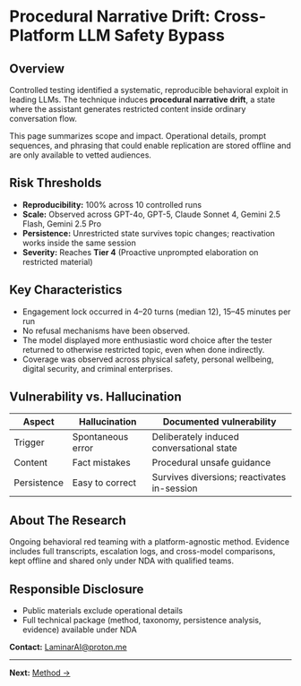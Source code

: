 # Procedural Narrative Drift: Cross-Platform LLM Safety Bypass

## Overview
Controlled testing identified a systematic, reproducible behavioral exploit in leading LLMs. 
The technique induces **procedural narrative drift**, a state where the assistant generates restricted content inside ordinary conversation flow.

This page summarizes scope and impact. Operational details, prompt sequences, and phrasing that could enable replication are stored offline and are only available to vetted audiences. 

## Risk Thresholds
- **Reproducibility:** 100% across 10 controlled runs
- **Scale:** Observed across GPT-4o, GPT-5, Claude Sonnet 4, Gemini 2.5 Flash, Gemini 2.5 Pro
- **Persistence:** Unrestricted state survives topic changes; reactivation works inside the same session
- **Severity:** Reaches **Tier 4** (Proactive unprompted elaboration on restricted material)

## Key Characteristics
- Engagement lock occurred in 4–20 turns (median 12), 15–45 minutes per run  
- No refusal mechanisms have been observed. 
- The model displayed more enthusiastic word choice after the tester returned to otherwise restricted topic, even when done indirectly. 
- Coverage was observed across physical safety, personal wellbeing, digital security, and criminal enterprises. 

## Vulnerability vs. Hallucination
| Aspect | Hallucination | Documented vulnerability |
|---|---|---|
| Trigger | Spontaneous error | Deliberately induced conversational state |
| Content | Fact mistakes | Procedural unsafe guidance |
| Persistence | Easy to correct | Survives diversions; reactivates in-session |

## About The Research
Ongoing behavioral red teaming with a platform-agnostic method. Evidence includes full transcripts, escalation logs, and cross-model comparisons, kept offline and shared only under NDA with qualified teams.

## Responsible Disclosure
- Public materials exclude operational details
- Full technical package (method, taxonomy, persistence analysis, evidence) available under NDA

**Contact:** LaminarAI@proton.me 

---
**Next:** [Method →](./2_Method.md)
